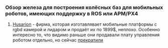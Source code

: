 ### Обзор железа для построения колёсных баз для мобильных роботов, имеющих поддержку в ROS или APM/PX4

1. [Husarion](https://husarion.com) - фирма, которая изготавлявает мобильные платформы с rgbd камерой и лидаром и продаёт их по 1899$, неплохо. Особенно интересно то, что видимо раньше они продавали плату управления роботом отдельно, но сейчас [прекратили](https://husarion.com/manuals/core2/)






